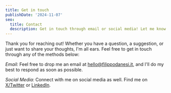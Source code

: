 ```yaml
---
title: Get in touch
publishDate: '2024-11-07'
seo:
  title: Contact
  description: Get in touch through email or social media! Let me know how I can help.
---
```


Thank you for reaching out! Whether you have a question, a suggestion, or just want to share your thoughts, I'm all ears. Feel free to get in touch through any of the methods below:

_Email:_
Feel free to drop me an email at [hello@filippodanesi.it](mailto:hello@filippodanesi.it), and I'll do my best to respond as soon as possible.

_Social Media:_
Connect with me on social media as well. Find me on [X/Twitter](https://x.com/filippodanesi) or [LinkedIn](https://www.linkedin.com/in/filippodanesi/).
